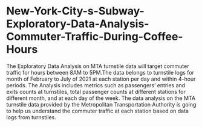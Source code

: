 # New-York-City-s-Subway-Exploratory-Data-Analysis-Commuter-Traffic-During-Coffee-Hours
The Exploratory Data Analysis on MTA turnstile data will target commuter traffic for hours between 8AM to 5PM.The data belongs to turnstile logs for month of February to July of 2021 at each station per day and within 4-hour periods. The Analysis includes metrics such as passengers’ entries and exits counts at turnstiles, total passenger counts at different stations for different month, and at each day of the week. The data analysis on the MTA turnstile data provided by the Metropolitan Transportation Authority is going to help us understand the commuter traffic at each station based on data logs from turnstiles.
